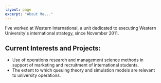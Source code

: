 ```yaml
---
layout: page
excerpt: "About Me..."
---
```


I've worked at Western International, a unit dedicated to executing Western University's international strategy, since November 2011. 

## Current Interests and Projects:

- Use of operations research and management science methods in support of marketing and recruitment of international students.
- The extent to which queuing theory and simulation models are relevant to university operations.



